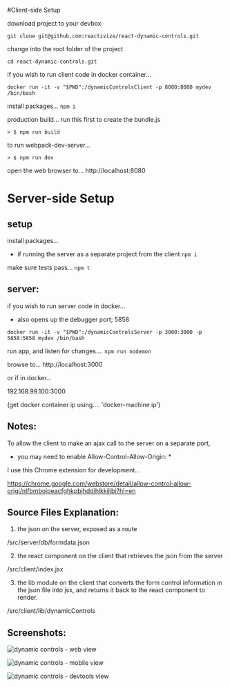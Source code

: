 
#Client-side Setup

download project to your devbox

``` git clone git@github.com:reactivize/react-dynamic-controls.git ```



change into the root folder of the project

``` cd react-dynamic-controls.git ```



if you wish to run client code in docker container...
```
docker run -it -v "$PWD":/dynamicControlsClient -p 8080:8080 mydev /bin/bash
```

install packages...
``` npm i ```


production build...
run this first to create the bundle.js
```
> $ npm run build
```


to run webpack-dev-server... 

```
> $ npm run dev
```

open the web browser to...
http://localhost:8080




# Server-side Setup


## setup


install packages...
- if running the server as a separate project from the client
``` npm i ```


make sure tests pass...
``` npm t ```



## server:
if you wish to run server code in docker...
- also opens up the debugger port; 5858
```
docker run -it -v "$PWD":/dynamicControlsServer -p 3000:3000 -p 5858:5858 mydev /bin/bash
```


run app, and listen for changes....
``` npm run nodemon ```


browse to...
http://localhost:3000

or if in docker...

192.168.99.100:3000

(get docker container ip using.... 'docker-machine ip')



## Notes:
To allow the client to make an ajax call to the server on a separate port,
- you may need to enable Allow-Control-Allow-Origin: * 

I use this Chrome extension for development...

https://chrome.google.com/webstore/detail/allow-control-allow-origi/nlfbmbojpeacfghkpbjhddihlkkiljbi?hl=en


## Source Files Explanation:

1. the json on the server, exposed as a route

/src/server/db/formdata.json


2. the react component on the client that retrieves the json from the server

/src/client/index.jsx


3. the lib module on the client that converts the form control information in the json file into jsx, and returns it back to the react component to render.

/src/client/lib/dynamicControls








## Screenshots:

![dynamic controls - web view](https://s32.postimg.org/dzakzisdx/questionswide.jpg)

![dynamic controls - mobile view](https://s32.postimg.org/oxluhpgz9/questionsmobile.jpg)

![dynamic controls - devtools view](https://s32.postimg.org/ive7r7sj9/questionaire_Console_After_Submit.jpg)






